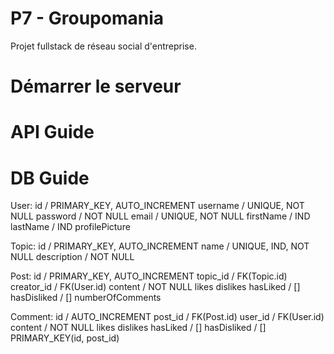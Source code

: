 # P7 - Groupomania
Projet fullstack de réseau social d'entreprise.

# Démarrer le serveur


# API Guide


# DB Guide
User:
  id / PRIMARY_KEY, AUTO_INCREMENT
  username / UNIQUE, NOT NULL
  password / NOT NULL
  email / UNIQUE, NOT NULL
  firstName / IND
  lastName / IND
  profilePicture
  
Topic:
  id / PRIMARY_KEY, AUTO_INCREMENT
  name / UNIQUE, IND, NOT NULL
  description / NOT NULL
  
Post:
  id / PRIMARY_KEY, AUTO_INCREMENT
  topic_id / FK(Topic.id)
  creator_id / FK(User.id)
  content / NOT NULL
  likes
  dislikes
  hasLiked / []
  hasDisliked / []
  numberOfComments
  
Comment:
  id / AUTO_INCREMENT
  post_id / FK(Post.id)
  user_id / FK(User.id)
  content / NOT NULL
  likes
  dislikes
  hasLiked / []
  hasDisliked / []
  PRIMARY_KEY(id, post_id)
